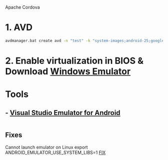 Apache Cordova

# 1. AVD
```sh
avdmanager.bat create avd -n "test" -k "system-images;android-25;google_apis;x86"
```

# 2. Enable virtualization in BIOS & Download <a href="https://www.visualstudio.com/vs/msft-android-emulator/" target="_blank">Windows Emulator</a> 

# Tools
## - <a href="https://www.visualstudio.com/vs/msft-android-emulator/" target="_blank">Visual Studio Emulator for Android</a> 
```sh

```

## Fixes
Cannot launch emulator on Linux
export ANDROID_EMULATOR_USE_SYSTEM_LIBS=1
<a href="https://stackoverflow.com/questions/35911302/cannot-launch-emulator-on-linux-ubuntu-15-10" target="_blank">FIX</a> 



